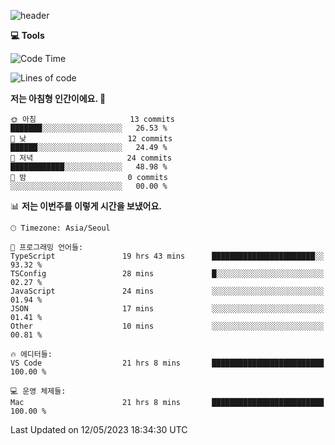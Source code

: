 
![header](https://capsule-render.vercel.app/api?type=waving&color=timeGradient&height=300&section=header&text=I'm%20Jiyeoun🖐&fontSize=54&section=header)


**💻 Tools**

<!--START_SECTION:waka-->
![Code Time](http://img.shields.io/badge/Code%20Time-297%20hrs%2031%20mins-blue)

![Lines of code](https://img.shields.io/badge/%EC%A0%80%EB%8A%94%20%EC%97%AC%ED%83%9C%EA%B9%8C%EC%A7%80%20-7.0%20thousand%20%EC%A4%84%EC%9D%98%20%EC%BD%94%EB%93%9C%EB%A5%BC%20%EC%9E%91%EC%84%B1%ED%96%88%EC%96%B4%EC%9A%94.-blue)

**저는 아침형 인간이에요. 🐤** 

```text
🌞 아침                     13 commits          ███████░░░░░░░░░░░░░░░░░░   26.53 % 
🌆 낮　                     12 commits          ██████░░░░░░░░░░░░░░░░░░░   24.49 % 
🌃 저녁                     24 commits          ████████████░░░░░░░░░░░░░   48.98 % 
🌙 밤　                     0 commits           ░░░░░░░░░░░░░░░░░░░░░░░░░   00.00 % 
```


📊 **저는 이번주를 이렇게 시간을 보냈어요.** 

```text
🕑︎ Timezone: Asia/Seoul

💬 프로그래밍 언어들: 
TypeScript               19 hrs 43 mins      ███████████████████████░░   93.32 % 
TSConfig                 28 mins             █░░░░░░░░░░░░░░░░░░░░░░░░   02.27 % 
JavaScript               24 mins             ░░░░░░░░░░░░░░░░░░░░░░░░░   01.94 % 
JSON                     17 mins             ░░░░░░░░░░░░░░░░░░░░░░░░░   01.41 % 
Other                    10 mins             ░░░░░░░░░░░░░░░░░░░░░░░░░   00.81 % 

🔥 에디터들: 
VS Code                  21 hrs 8 mins       █████████████████████████   100.00 % 

💻 운영 체제들: 
Mac                      21 hrs 8 mins       █████████████████████████   100.00 % 
```


 Last Updated on 12/05/2023 18:34:30 UTC
<!--END_SECTION:waka-->

<!--
**pajiyeee/pajiyeee** is a ✨ _special_ ✨ repository because its `README.md` (this file) appears on your GitHub profile.

Here are some ideas to get you started:

- 🔭 I’m currently working on ...
- 🌱 I’m currently learning ...
- 👯 I’m looking to collaborate on ...
- 🤔 I’m looking for help with ...
- 💬 Ask me about ...
- 📫 How to reach me: ...
- 😄 Pronouns: ...
- ⚡ Fun fact: ...
-->
